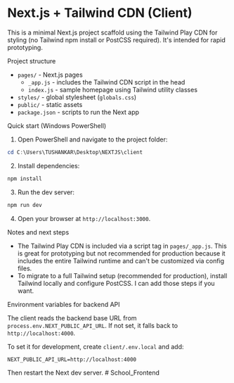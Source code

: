 # Next.js + Tailwind CDN (Client)

This is a minimal Next.js project scaffold using the Tailwind Play CDN for styling (no Tailwind npm install or PostCSS required). It's intended for rapid prototyping.

Project structure

- `pages/` - Next.js pages
  - `_app.js` - includes the Tailwind CDN script in the head
  - `index.js` - sample homepage using Tailwind utility classes
- `styles/` - global stylesheet (`globals.css`)
- `public/` - static assets
- `package.json` - scripts to run the Next app

Quick start (Windows PowerShell)

1. Open PowerShell and navigate to the project folder:

```powershell
cd C:\Users\TUSHANKAR\Desktop\NEXTJS\client
```

2. Install dependencies:

```powershell
npm install
```

3. Run the dev server:

```powershell
npm run dev
```

4. Open your browser at `http://localhost:3000`.

Notes and next steps

- The Tailwind Play CDN is included via a script tag in `pages/_app.js`. This is great for prototyping but not recommended for production because it includes the entire Tailwind runtime and can't be customized via config files.
- To migrate to a full Tailwind setup (recommended for production), install Tailwind locally and configure PostCSS. I can add those steps if you want.

Environment variables for backend API

The client reads the backend base URL from `process.env.NEXT_PUBLIC_API_URL`. If not set, it falls back to `http://localhost:4000`.

To set it for development, create `client/.env.local` and add:

```
NEXT_PUBLIC_API_URL=http://localhost:4000
```

Then restart the Next dev server.
#   S c h o o l _ F r o n t e n d  
 